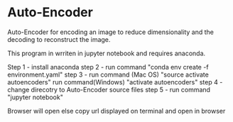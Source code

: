 # Auto-Encoder
Auto-Encoder for encoding an image to reduce dimensionality and the decoding to reconstruct the image. 

This program in wrriten in jupyter notebook and requires anaconda.

Step 1 - install anaconda 
step 2 - run command "conda env create -f environment.yaml"
step 3 - run command (Mac OS)  "source activate autoencoders"
         run command(Windows)  "activate autoencoders"
step 4 - change direcotry to Auto-Encoder source files
step 5 - run command "jupyter notebook"

Browser will open else copy url displayed on terminal and open in browser
